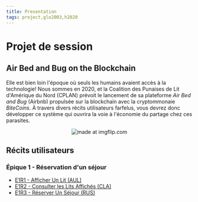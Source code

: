 ```yaml
---
title: Presentation
tags: project,glo2003,h2020
---
```


# Projet de session 


## Air Bed and Bug on the Blockchain


Elle est bien loin l'époque où seuls les humains avaient accès à la technologie! Nous sommes en 2020, et la Coalition des Punaises de Lit d'Amérique du Nord (CPLAN) prévoit le lancement de sa plateforme *Air Bed and Bug* (Airbnb) propulsée sur la blockchain avec la cryptommonaie *BiteCoins*. À travers divers récits utilisateurs farfelus, vous devrez donc développer ce système qui ouvrira la voie à l'économie du partage chez ces parasites.

<div style="text-align:center">
    <img src="https://i.imgflip.com/3p88ka.jpg" title="made at imgflip.com"/>
</div>


## Récits utilisateurs


### Épique 1 - Réservation d'un séjour


- [E1R1 - Afficher Un Lit (AUL)](https://github.com/glo2003/glo2003-h2020-project/blob/master/docs/stories/e1s1.md)
- [E1R2 - Consulter les Lits Affichés (CLA)](https://github.com/glo2003/glo2003-h2020-project/blob/master/docs/stories/e1s2.md)
- [E1R3 - Réserver Un Séjour (RUS)](https://github.com/glo2003/glo2003-h2020-project/blob/master/docs/stories/e1s3.md)
